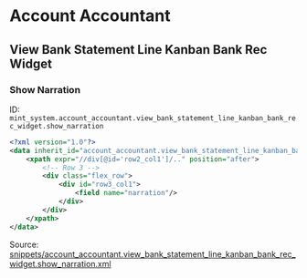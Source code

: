 # Account Accountant
## View Bank Statement Line Kanban Bank Rec Widget  
### Show Narration  
ID: `mint_system.account_accountant.view_bank_statement_line_kanban_bank_rec_widget.show_narration`  
```xml
<?xml version="1.0"?>
<data inherit_id="account_accountant.view_bank_statement_line_kanban_bank_rec_widget" priority="50">
    <xpath expr="//div[@id='row2_col1']/.." position="after">
        <!-- Row 3 -->
        <div class="flex_row">
            <div id="row3_col1">
                <field name="narration"/>
            </div>            
        </div>
    </xpath>
</data>
```
Source: [snippets/account_accountant.view_bank_statement_line_kanban_bank_rec_widget.show_narration.xml](https://github.com/Mint-System/Odoo-Build/tree/16.0/snippets/account_accountant.view_bank_statement_line_kanban_bank_rec_widget.show_narration.xml)


